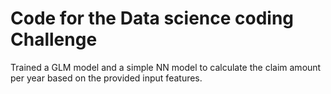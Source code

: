 # Code for the Data science coding Challenge
Trained a GLM model and a simple NN model to calculate the claim amount per year based on the provided input features.

